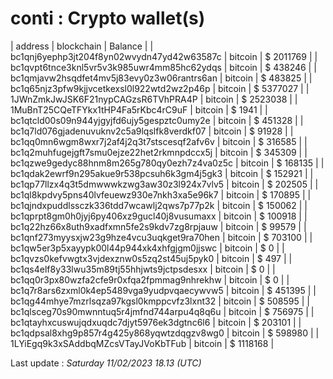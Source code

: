 # conti : Crypto wallet(s)

| address | blockchain | Balance |
| bc1qnj6yephp3jt204f8yn02wvydn47yd42w63587c | bitcoin | $ 2011769 | 
| bc1qvpt6tnce3knl5vr5v3k985uwr4mm85hc62ydqs | bitcoin | $ 438246 | 
| bc1qmjavw2hsqdfet4mv5j83evy0z3w06rantrs6an | bitcoin | $ 483825 | 
| bc1q65njz3pfw9kjjvcetkexsl0l922wtd2wz2p46p | bitcoin | $ 5377027 | 
| 1JWnZmkJwJSK6F21nypCAGzsR6TVhPRA4P | bitcoin | $ 2523038 | 
| 1MuBnT25CQeTFYkx1tHP4Fa5rKbc4rC9uF | bitcoin | $ 1941 | 
| bc1qtcld00s09n944yjgyjfd6ujy5gespztc0umy2e | bitcoin | $ 451328 | 
| bc1q7ld076gjadenuvuknv2c5a9lqslfk8verdkf07 | bitcoin | $ 91928 | 
| bc1qq0mn6wgm8wxr7j2af4j2q3t7stscesqf2afv6v | bitcoin | $ 316585 | 
| bc1q2muhfugejgft7smu0ejze22het2rkmnpdccx5j | bitcoin | $ 345309 | 
| bc1qzwe9gedyc88hnm8m265g780qy0ezh7z4va0z5c | bitcoin | $ 168135 | 
| bc1qdak2ewrf9n295akue9r538pcsuh6k3gm4j5gk3 | bitcoin | $ 152921 | 
| bc1qp77llzx4q3t5dmwwwkzwg3aw30z3l924x7vlv5 | bitcoin | $ 202505 | 
| bc1ql8kpdvy5pns40lvfeuewz930e7nkh3xa5e96k7 | bitcoin | $ 170895 | 
| bc1qjndxpuddlssczk336tdd7wcawlj2qws7p77p2k | bitcoin | $ 150062 | 
| bc1qprpt8gm0h0jyj6py406xz9gucl40j8vusumaxx | bitcoin | $ 100918 | 
| bc1q22hz66x8uth9xadfxmn5fe2s9kdv7zg8rpjauw | bitcoin | $ 99579 | 
| bc1qnf273myysxjw23g9hze4vcu3uqkget9ra70hen | bitcoin | $ 703100 | 
| bc1qw5er3p5xayypk00l44p944xk4xhfgjgm0jjswc | bitcoin | $ 0 | 
| bc1qvzs0kefvwgtx3vjdexznw0s5zq2st45uj5pyk0 | bitcoin | $ 497 | 
| bc1qs4elf8y33lwu35m89tj55hhjwts9jctpsdesxx | bitcoin | $ 0 | 
| bc1qq0r3px80wzfa2cfe9r0xfqa2fpmmag9nhrekhw | bitcoin | $ 0 | 
| bc1q7r8ars6zxml0k4ep5489vga9yudpvqaecywvw5 | bitcoin | $ 451395 | 
| bc1qg44mhye7mzrlsqza97kgsl0kmppcvfz3lxnt32 | bitcoin | $ 508595 | 
| bc1qlsceg70s90mwnntuq5r4jmfnd744arpu4q8q6u | bitcoin | $ 756975 | 
| bc1qtayhxcuswujqdxuqdc7djyt5976ek3dgtnc6l6 | bitcoin | $ 203101 | 
| bc1qdpsal8xhg9p857r4g425y868yqwtzdqgzv8wg0 | bitcoin | $ 598980 | 
| 1LYiEgq9k3xSAddbqMZcsVTayJVoKbTFub | bitcoin | $ 1118168 | 

Last update : _Saturday 11/02/2023 18.13 (UTC)_ 

